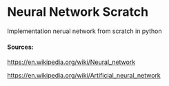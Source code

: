 # Neural Network Scratch
Implementation nerual network from scratch in python

#### Sources:
  https://en.wikipedia.org/wiki/Neural_network 
  
  https://en.wikipedia.org/wiki/Artificial_neural_network
